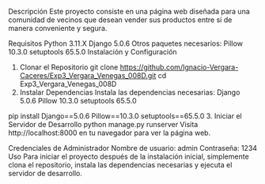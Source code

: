 Descripción
Este proyecto consiste en una página web diseñada para una comunidad de vecinos que desean vender sus productos entre sí de manera conveniente y segura.

Requisitos
Python 3.11.X
Django 5.0.6
Otros paquetes necesarios:
Pillow 10.3.0
setuptools 65.5.0
Instalación y Configuración
1. Clonar el Repositorio
git clone https://github.com/Ignacio-Vergara-Caceres/Exp3_Vergara_Venegas_008D.git
cd Exp3_Vergara_Venegas_008D
2. Instalar Dependencias
Instala las dependencias necesarias:
Django 5.0.6
Pillow 10.3.0
setuptools 65.5.0

pip install Django==5.0.6 Pillow==10.3.0 setuptools==65.5.0
3. Iniciar el Servidor de Desarrollo
python manage.py runserver
Visita http://localhost:8000 en tu navegador para ver la página web.

Credenciales de Administrador
Nombre de usuario: admin
Contraseña: 1234
Uso
Para iniciar el proyecto después de la instalación inicial, simplemente clona el repositorio, instala las dependencias necesarias y ejecuta el servidor de desarrollo.
